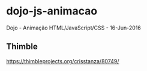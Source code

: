 # dojo-js-animacao
Dojo - Animação HTML/JavaScript/CSS - 16-Jun-2016

## Thimble

https://thimbleprojects.org/crisstanza/80749/
